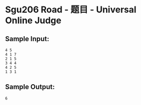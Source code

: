 # Sgu206 Road - 题目 - Universal Online Judge


## Sample Input: 
```
4 5 
4 1 7 
2 1 5 
3 4 4 
4 2 5 
1 3 1

```

## Sample Output: 
```
6
```

